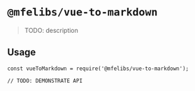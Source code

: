 # `@mfelibs/vue-to-markdown`

> TODO: description

## Usage

```
const vueToMarkdown = require('@mfelibs/vue-to-markdown');

// TODO: DEMONSTRATE API
```
